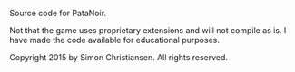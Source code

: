 Source code for PataNoir.

Not that the game uses proprietary extensions and will not compile as is. I have made the code available for educational purposes.

Copyright 2015 by Simon Christiansen.
All rights reserved.
